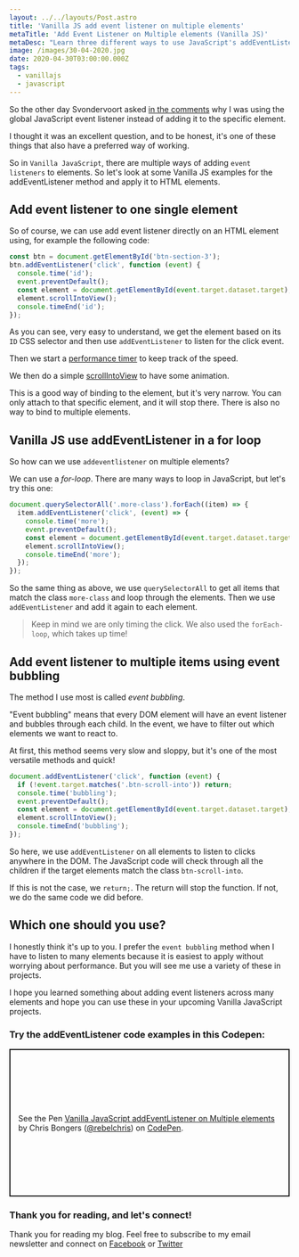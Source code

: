 ```yaml
---
layout: ../../layouts/Post.astro
title: 'Vanilla JS add event listener on multiple elements'
metaTitle: 'Add Event Listener on Multiple elements (Vanilla JS)'
metaDesc: "Learn three different ways to use JavaScript's addEventListener for multiple HTML elements in."
image: /images/30-04-2020.jpg
date: 2020-04-30T03:00:00.000Z
tags:
  - vanillajs
  - javascript
---
```


So the other day Svondervoort asked [in the comments](https://daily-dev-tips.com/posts/animated-hamburger-side-menu/#heading-2-comments-on-this-page) why I was using the global JavaScript event listener instead of adding it to the specific element.

I thought it was an excellent question, and to be honest, it's one of these things that also have a preferred way of working.

So in `Vanilla JavaScript`, there are multiple ways of adding `event listeners` to elements. So let's look at some Vanilla JS examples for the addEventListener method and apply it to HTML elements.

## Add event listener to one single element

So of course, we can use add event listener directly on an HTML element using, for example the following code:

```js
const btn = document.getElementById('btn-section-3');
btn.addEventListener('click', function (event) {
  console.time('id');
  event.preventDefault();
  const element = document.getElementById(event.target.dataset.target);
  element.scrollIntoView();
  console.timeEnd('id');
});
```

As you can see, very easy to understand, we get the element based on its `ID` CSS selector and then use `addEventListener` to listen for the click event.

Then we start a [performance timer](https://daily-dev-tips.com/posts/vanilla-javascript-timing-functions/) to keep track of the speed.

We then do a simple [scrollIntoView](https://daily-dev-tips.com/posts/vanilla-javascript-element-scrollintoview/) to have some animation.

This is a good way of binding to the element, but it's very narrow. You can only attach to that specific element, and it will stop there. There is also no way to bind to multiple elements.

## Vanilla JS use addEventListener in a for loop

So how can we use `addeventlistener` on multiple elements?

We can use a _for-loop_. There are many ways to loop in JavaScript, but let's try this one:

```js
document.querySelectorAll('.more-class').forEach((item) => {
  item.addEventListener('click', (event) => {
    console.time('more');
    event.preventDefault();
    const element = document.getElementById(event.target.dataset.target);
    element.scrollIntoView();
    console.timeEnd('more');
  });
});
```

So the same thing as above, we use `querySelectorAll` to get all items that match the class `more-class` and loop through the elements. Then we use `addEventListener` and add it again to each element.

> Keep in mind we are only timing the click. We also used the `forEach-loop`, which takes up time!

## Add event listener to multiple items using event bubbling

The method I use most is called _event bubbling_.

"Event bubbling" means that every DOM element will have an event listener and bubbles through each child. In the event, we have to filter out which elements we want to react to.

At first, this method seems very slow and sloppy, but it's one of the most versatile methods and quick!

```js
document.addEventListener('click', function (event) {
  if (!event.target.matches('.btn-scroll-into')) return;
  console.time('bubbling');
  event.preventDefault();
  const element = document.getElementById(event.target.dataset.target);
  element.scrollIntoView();
  console.timeEnd('bubbling');
});
```

So here, we use `addEventListener` on all elements to listen to clicks anywhere in the DOM. The JavaScript code will check through all the children if the target elements match the class `btn-scroll-into`.

If this is not the case, we `return;`. The return will stop the function.
If not, we do the same code we did before.

## Which one should you use?

I honestly think it's up to you. I prefer the `event bubbling` method when I have to listen to many elements because it is easiest to apply without worrying about performance. But you will see me use a variety of these in projects.

I hope you learned something about adding event listeners across many elements and hope you can use these in your upcoming Vanilla JavaScript projects.

### Try the addEventListener code examples in this Codepen:

<p class="codepen" data-height="265" data-theme-id="dark" data-default-tab="js,result" data-user="rebelchris" data-slug-hash="jObLOqw" style="height: 265px; box-sizing: border-box; display: flex; align-items: center; justify-content: center; border: 2px solid; margin: 1em 0; padding: 1em;" data-pen-title="Vanilla JavaScript event listener on Multiple elements">
  <span>See the Pen <a href="https://codepen.io/rebelchris/pen/jObLOqw">
  Vanilla JavaScript addEventListener on Multiple elements</a> by Chris Bongers (<a href="https://codepen.io/rebelchris">@rebelchris</a>)
  on <a href="https://codepen.io">CodePen</a>.</span>
</p>
<script async src="https://static.codepen.io/assets/embed/ei.js"></script>

### Thank you for reading, and let's connect!

Thank you for reading my blog. Feel free to subscribe to my email newsletter and connect on [Facebook](https://www.facebook.com/DailyDevTipsBlog) or [Twitter](https://twitter.com/DailyDevTips1)

